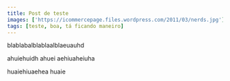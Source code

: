 ```yaml
---
title: Post de teste
images: ['https://icommercepage.files.wordpress.com/2011/03/nerds.jpg']
tags: [teste, boa, tá ficando maneiro]
---
```


blablabalblablaalblaeuauhd

ahuiehuidh
ahuei
aehiuaheiuha

huaiehiuaehea
huaie
